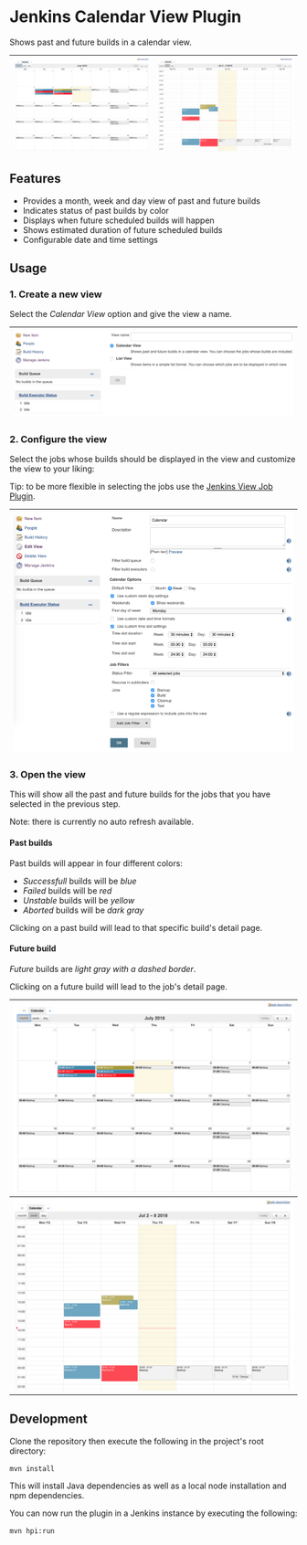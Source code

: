 # Jenkins Calendar View Plugin

Shows past and future builds in a calendar view.

| ![](docs/images/month-view.png) | ![](docs/images/week-view.png) |
|---------------------------------|--------------------------------|

## Features

* Provides a month, week and day view of past and future builds
* Indicates status of past builds by color
* Displays when future scheduled builds will happen
* Shows estimated duration of future scheduled builds
* Configurable date and time settings

## Usage

### 1. Create a new view

Select the *Calendar View* option and give the view a name.

| ![](docs/images/create-view.png) |
|----------------------------------|


### 2. Configure the view

Select the jobs whose builds should be displayed in the view and customize the view to your liking:

Tip: to be more flexible in selecting the jobs use the [Jenkins View Job Plugin](https://github.com/jenkinsci/view-job-filters-plugin).

| ![](docs/images/config-view.png) |
|----------------------------------|


### 3. Open the view

This will show all the past and future builds for the jobs that you have selected in the previous step.

Note: there is currently no auto refresh available.

#### Past builds

Past builds will appear in four different colors:
* *Successfull* builds will be *blue*
* *Failed* builds will be *red*
* *Unstable* builds will be *yellow*
* *Aborted* builds will be *dark gray*

Clicking on a past build will lead to that specific build's detail page.

#### Future build

*Future* builds are *light gray with a dashed border*.

Clicking on a future build will lead to the job's detail page.

| ![](docs/images/month-view.png) |
|---------------------------------|
| ![](docs/images/week-view.png)  |

## Development

Clone the repository then execute the following in the project's root directory:

```
mvn install
```

This will install Java dependencies as well as a local node installation and npm dependencies.

You can now run the plugin in a Jenkins instance by executing the following:

```
mvn hpi:run
```
